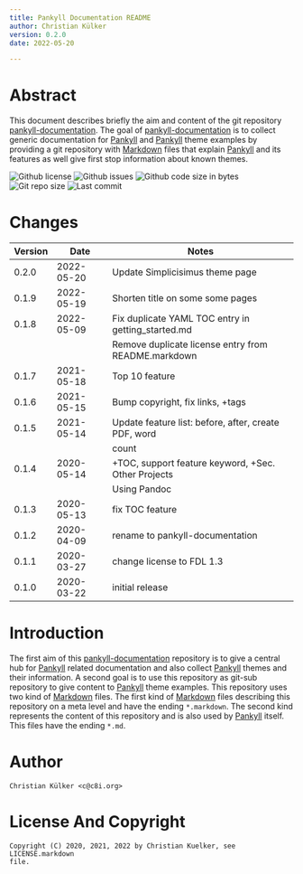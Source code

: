 ```yaml
---
title: Pankyll Documentation README
author: Christian Külker
version: 0.2.0
date: 2022-05-20

---
```


# Abstract

This document describes briefly the aim and content of the git repository
[pankyll-documentation]. The goal of [pankyll-documentation] is to collect
generic documentation for [Pankyll] and [Pankyll] theme examples by providing a
git repository with [Markdown] files that explain [Pankyll] and its features as
well give first stop information about known themes.

![Github license](https://img.shields.io/github/license/ckuelker/pankyll-documentation.svg)
![Github issues](https://img.shields.io/github/issues/ckuelker/pankyll-documentation.svg?style=popout-square)
![Github code size in bytes](https://img.shields.io/github/languages/code-size/ckuelker/pankyll-documentation.svg)
![Git repo size](https://img.shields.io/github/repo-size/ckuelker/pankyll-documentation.svg)
![Last commit](https://img.shields.io/github/last-commit/ckuelker/pankyll-documentation.svg)

# Changes

| Version | Date       | Notes                                                |
| ------- | ---------- | ---------------------------------------------------- |
| 0.2.0   | 2022-05-20 | Update Simplicisimus theme page                      |
| 0.1.9   | 2022-05-19 | Shorten title on some some pages                     |
| 0.1.8   | 2022-05-09 | Fix duplicate YAML TOC entry in getting_started.md   |
|         |            | Remove duplicate license entry from README.markdown  |
| 0.1.7   | 2021-05-18 | Top 10 feature                                       |
| 0.1.6   | 2021-05-15 | Bump copyright, fix links, +tags                     |
| 0.1.5   | 2021-05-14 | Update feature list: before, after, create PDF, word |
|         |            | count                                                |
| 0.1.4   | 2020-05-14 | +TOC, support feature keyword, +Sec. Other Projects  |
|         |            | Using Pandoc                                         |
| 0.1.3   | 2020-05-13 | fix TOC feature                                      |
| 0.1.2   | 2020-04-09 | rename to pankyll-documentation                      |
| 0.1.1   | 2020-03-27 | change license to FDL 1.3                            |
| 0.1.0   | 2020-03-22 | initial release                                      |

# Introduction

The first aim of this [pankyll-documentation] repository is to give a central
hub for [Pankyll] related documentation and also collect [Pankyll] themes and
their information. A second goal is to use this repository as git-sub
repository to give content to [Pankyll] theme examples. This repository uses
two kind of [Markdown] files. The first kind of [Markdown] files describing
this repository on a meta level and have the ending `*.markdown`. The  second
kind represents the content of this repository and is also used by [Pankyll]
itself. This files have the ending `*.md`.

# Author

    Christian Külker <c@c8i.org>

# License And Copyright

    Copyright (C) 2020, 2021, 2022 by Christian Kuelker, see LICENSE.markdown
    file.

[Markdown]: https://en.wikipedia.org/wiki/Markdown
[Pankyll]: https://www.pankyll.org
[pankyll-documentation]: https://github.com/ckuelker/pankyll-documentation
